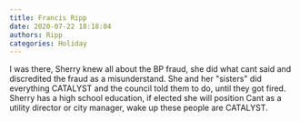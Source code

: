 ```yaml
---
title: Francis Ripp
date: 2020-07-22 18:18:04
authors: Ripp
categories: Holiday
---
```


 I was there, Sherry knew all about the BP fraud, she did what cant said and discredited the fraud as a misunderstand. She and her "sisters" did everything CATALYST and the council told them to do, until they got fired. Sherry has a high school education, if elected she will position Cant as a utility director or city manager, wake up these people are CATALYST.
